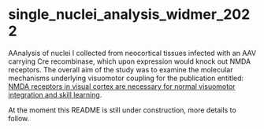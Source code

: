 # single_nuclei_analysis_widmer_2022

AAnalysis of nuclei I collected from neocortical tissues infected with an AAV carrying Cre recombinase, which upon expression would knock out NMDA receptors. The overall aim of the study was to examine the molecular mechanisms underlying visuomotor coupling for the publication entitled: [NMDA receptors in visual cortex are necessary for normal visuomotor integration and skill learning](https://elifesciences.org/articles/71476).

At the moment this README is still under construction, more details to follow.


